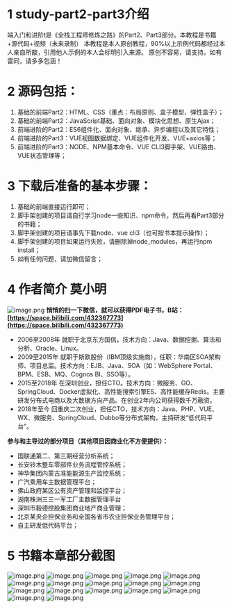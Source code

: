 # 1 study-part2-part3介绍
   端入门和进阶t是《全栈工程师修炼之路》的Part2、Part3部分。本教程是书籍+源代码+视频（未来录制）
本教程是本人原创教程，90%以上示例代码都经过本人亲自所敲，引用他人示例的本人会标明引入来源。
原创不容易，请支持。如有雷同，请多多包涵！

# 2 源码包括：
1. 基础的前端Part2：HTML、CSS（重点：布局原则、盒子模型、弹性盒子）；
2. 基础的前端Part2：JavaScript基础、面向对象、模块化思想、原生Ajax；
3. 前端进阶的Part2：ES6组件化、面向对象、继承、异步编程以及其它特性；
4. 前端进阶的Part3：VUE视图数据绑定、VUE组件化开发、VUE+axios等；
5. 前端进阶的Part3：NODE、NPM基本命令、VUE CLI3脚手架、VUE路由、VUE状态管理等；

# 3 下载后准备的基本步骤：
1. 基础的前端直接运行即可；
2. 脚手架创建的项目请自行学习node一些知识、npm命令，然后再看Part3部分的书籍；
3. 脚手架创建的项目请事先下载node、vue cli3（也可按书本提示操作）；
4. 脚手架创建的项目如果运行失败，请删除掉node_modules，再运行npm install；
5. 如有任何问题，请加微信留言；

# 4 作者简介 莫小明

  ![image.png](https://upload-images.jianshu.io/upload_images/18601763-68f09e5e7bcd4262.png?imageMogr2/auto-orient/strip%7CimageView2/2/w/1240)
**悄悄的扫一下微信，就可以获得PDF电子书，B站：[https://space.bilibili.com/432367773](https://space.bilibili.com/432367773)**
 
* 2006至2008年 就职于北京东方国信，技术方向：Java、数据挖掘、算法和分析、Oracle、Linux。
* 2009至2015年 就职于斯欧股份（IBM顶级实施商），任职：华南区SOA架构师、项目总监。技术方向：EJB、Java、SOA（如：WebSphere Portal、BPM、ESB、MQ、Cognos BI、SSO等）。
* 2015至2018年 在深圳创业，担任CTO。技术方向：微服务、GO、SpringCloud、Docker虚拟化、高性能搜索引擎ES、高性能缓存Redis。主要研发分布式电商以及大数据方向产品。在创业2年内公司获得数千万融资。
* 2018年至今 回重庆二次创业，担任CTO，技术方向：Java、PHP、VUE、WX、微服务、SpringCloud、Dubbo等分布式架构，主持研发“低代码平台”。

**参与和主导过的部分项目（其他项目因商业化不方便提供）：**
* 国联通第二、第三期经营分析系统；
* 长安铃木整车零部件业务流程管控系统；
* 神华集团内蒙古准能能源生产监控系统；
* 广汽乘用车主数据管理平台；
* 佛山政府某区公有资产管理和监控平台；
* 湖南株洲三三一军工厂主数据管理平台
* 深圳市毅德控股集团商业地产商业管理；
* 北京某央企担保业务和全国各省市农业担保业务管理平台；
* 自主研发低代码平台；

# 5 书籍本章部分截图
![image.png](https://i0.hdslb.com/bfs/album/fafdf393898d9faa75495abf3e664f89d9718f16.png)
![image.png](https://i0.hdslb.com/bfs/album/7442ef026dd3f315868ddd1fa45204622ff36caf.png)
![image.png](https://i0.hdslb.com/bfs/album/c66e92be93119a7b1b775d6524391c481fb560de.png)
![image.png](https://i0.hdslb.com/bfs/album/489d3bab61f74dad0a433253ee51cf191633d998.png)
![image.png](https://i0.hdslb.com/bfs/album/717afcdc4f3f62d573fba0100212d9068caa8959.png)
![image.png](https://i0.hdslb.com/bfs/album/afa1f2db604805d888c14dca6bf0c61bdc2b0dfe.png)
![image.png](https://i0.hdslb.com/bfs/album/3ffd281834e960e9b3b01e6180db8145e0ae659a.png)
![image.png](https://i0.hdslb.com/bfs/album/d709cfdf76aecaa0f5a0d4124da6e85c67b39512.png)
![image.png](https://i0.hdslb.com/bfs/album/d3efbc2e6af2edafcc95aec2752803b2bd252a7f.png)
![image.png](https://i0.hdslb.com/bfs/album/92fa5249277be07a4c599d268fc411d312231a8a.png)
![image.png](https://i0.hdslb.com/bfs/album/a5b4fe0d2471d0ea9839b28f8f6bdf4089c92caa.png)
![image.png](https://i0.hdslb.com/bfs/album/a73c42b3acc1410b534dbe1dfdce0321c6b11bc0.png)
![image.png](https://i0.hdslb.com/bfs/album/0336fd7793a548f5e8449807d5b824fdfa882ab4.png)
![image.png](https://i0.hdslb.com/bfs/album/3a6ebc5a3a7d454dca47b75c7e61385eeb29670e.png)
![image.png](https://i0.hdslb.com/bfs/album/0ac31b3cdbb21764920a79a31055595ac339117f.png)
![image.png](https://i0.hdslb.com/bfs/album/f6e7ef9e03acf7f0ac09fc891cac63ce4f36c110.png)
![image.png](https://i0.hdslb.com/bfs/album/09313ac31f8cc4292b668775b88bb2c86f6a9c52.png)